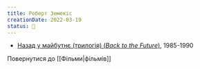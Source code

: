 ```yaml
---
title: Роберт Земекіс
creationDate: 2022-03-19
status: 🌱
---
```

- [Назад у майбутнє (трилогія) (_Back to the Future_)](https://uk.wikipedia.org/wiki/%D0%9D%D0%B0%D0%B7%D0%B0%D0%B4_%D1%83_%D0%BC%D0%B0%D0%B9%D0%B1%D1%83%D1%82%D0%BD%D1%94_(%D1%82%D1%80%D0%B8%D0%BB%D0%BE%D0%B3%D1%96%D1%8F)), 1985-1990

Повернутися до [[Фільми|фільмів]]
